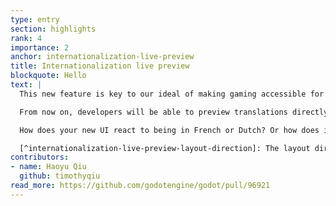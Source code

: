```yaml
---
type: entry
section: highlights
rank: 4
importance: 2
anchor: internationalization-live-preview
title: Internationalization live preview
blockquote: Hello
text: |
  This new feature is key to our ideal of making gaming accessible for everyone.

  From now on, developers will be able to preview translations directly from the editor viewport.[^internationalization-live-preview-layout-direction] This will ease the burden of testing the GUI in multiple languages.

  How does your new UI react to being in French or Dutch? Or how does it look in simplified or traditional Chinese, or even in Hindi?

  [^internationalization-live-preview-layout-direction]: The layout direction only follows the main locale currently. [We’re working on fixing this issue.](https://github.com/godotengine/godot/pull/97918)
contributors:
- name: Haoyu Qiu
  github: timothyqiu
read_more: https://github.com/godotengine/godot/pull/96921
---
```

